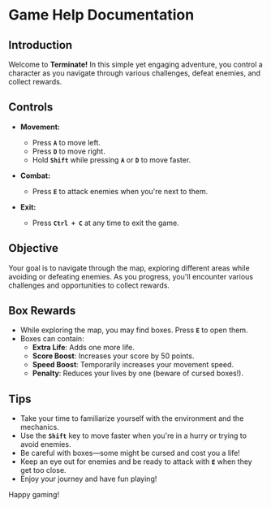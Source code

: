 # Game Help Documentation

## Introduction
Welcome to **Terminate!** In this simple yet engaging adventure, you control a character as you navigate through various challenges, defeat enemies, and collect rewards.

## Controls

- **Movement:**
  - Press **`A`** to move left.
  - Press **`D`** to move right.
  - Hold **`Shift`** while pressing **`A`** or **`D`** to move faster.

- **Combat:**
  - Press **`E`** to attack enemies when you're next to them.

- **Exit:**
  - Press **`Ctrl + C`** at any time to exit the game.

## Objective
Your goal is to navigate through the map, exploring different areas while avoiding or defeating enemies. As you progress, you'll encounter various challenges and opportunities to collect rewards.

## Box Rewards
- While exploring the map, you may find boxes. Press **`E`** to open them.
- Boxes can contain:
  - **Extra Life**: Adds one more life.
  - **Score Boost**: Increases your score by 50 points.
  - **Speed Boost**: Temporarily increases your movement speed.
  - **Penalty**: Reduces your lives by one (beware of cursed boxes!).

## Tips
- Take your time to familiarize yourself with the environment and the mechanics.
- Use the **`Shift`** key to move faster when you're in a hurry or trying to avoid enemies.
- Be careful with boxes—some might be cursed and cost you a life!
- Keep an eye out for enemies and be ready to attack with **`E`** when they get too close.
- Enjoy your journey and have fun playing!

Happy gaming!

